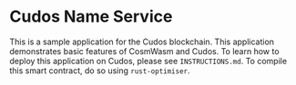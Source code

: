 # Cudos Name Service

This is a sample application for the Cudos blockchain. This application demonstrates basic features of CosmWasm and Cudos. To learn how to deploy this application on Cudos, please see `INSTRUCTIONS.md`. To compile this smart contract, do so using `rust-optimiser`.
